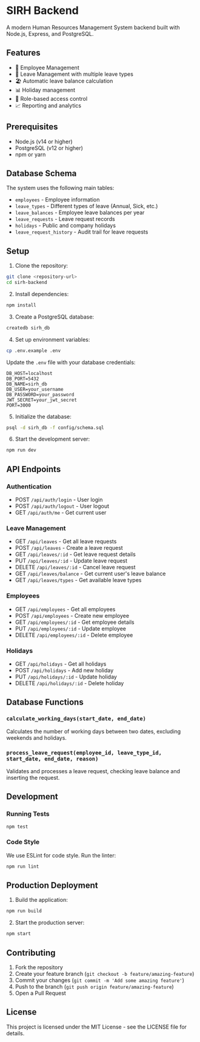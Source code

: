 # SIRH Backend

A modern Human Resources Management System backend built with Node.js, Express, and PostgreSQL.

## Features

- 👥 Employee Management
- 📅 Leave Management with multiple leave types
- 🏖️ Automatic leave balance calculation
- 📊 Holiday management
- 🔐 Role-based access control
- 📈 Reporting and analytics

## Prerequisites

- Node.js (v14 or higher)
- PostgreSQL (v12 or higher)
- npm or yarn

## Database Schema

The system uses the following main tables:

- `employees` - Employee information
- `leave_types` - Different types of leave (Annual, Sick, etc.)
- `leave_balances` - Employee leave balances per year
- `leave_requests` - Leave request records
- `holidays` - Public and company holidays
- `leave_request_history` - Audit trail for leave requests

## Setup

1. Clone the repository:
```bash
git clone <repository-url>
cd sirh-backend
```

2. Install dependencies:
```bash
npm install
```

3. Create a PostgreSQL database:
```bash
createdb sirh_db
```

4. Set up environment variables:
```bash
cp .env.example .env
```

Update the `.env` file with your database credentials:
```env
DB_HOST=localhost
DB_PORT=5432
DB_NAME=sirh_db
DB_USER=your_username
DB_PASSWORD=your_password
JWT_SECRET=your_jwt_secret
PORT=3000
```

5. Initialize the database:
```bash
psql -d sirh_db -f config/schema.sql
```

6. Start the development server:
```bash
npm run dev
```

## API Endpoints

### Authentication
- POST `/api/auth/login` - User login
- POST `/api/auth/logout` - User logout
- GET `/api/auth/me` - Get current user

### Leave Management
- GET `/api/leaves` - Get all leave requests
- POST `/api/leaves` - Create a leave request
- GET `/api/leaves/:id` - Get leave request details
- PUT `/api/leaves/:id` - Update leave request
- DELETE `/api/leaves/:id` - Cancel leave request
- GET `/api/leaves/balance` - Get current user's leave balance
- GET `/api/leaves/types` - Get available leave types

### Employees
- GET `/api/employees` - Get all employees
- POST `/api/employees` - Create new employee
- GET `/api/employees/:id` - Get employee details
- PUT `/api/employees/:id` - Update employee
- DELETE `/api/employees/:id` - Delete employee

### Holidays
- GET `/api/holidays` - Get all holidays
- POST `/api/holidays` - Add new holiday
- PUT `/api/holidays/:id` - Update holiday
- DELETE `/api/holidays/:id` - Delete holiday

## Database Functions

### `calculate_working_days(start_date, end_date)`
Calculates the number of working days between two dates, excluding weekends and holidays.

### `process_leave_request(employee_id, leave_type_id, start_date, end_date, reason)`
Validates and processes a leave request, checking leave balance and inserting the request.

## Development

### Running Tests
```bash
npm test
```

### Code Style
We use ESLint for code style. Run the linter:
```bash
npm run lint
```

## Production Deployment

1. Build the application:
```bash
npm run build
```

2. Start the production server:
```bash
npm start
```

## Contributing

1. Fork the repository
2. Create your feature branch (`git checkout -b feature/amazing-feature`)
3. Commit your changes (`git commit -m 'Add some amazing feature'`)
4. Push to the branch (`git push origin feature/amazing-feature`)
5. Open a Pull Request

## License

This project is licensed under the MIT License - see the LICENSE file for details. 